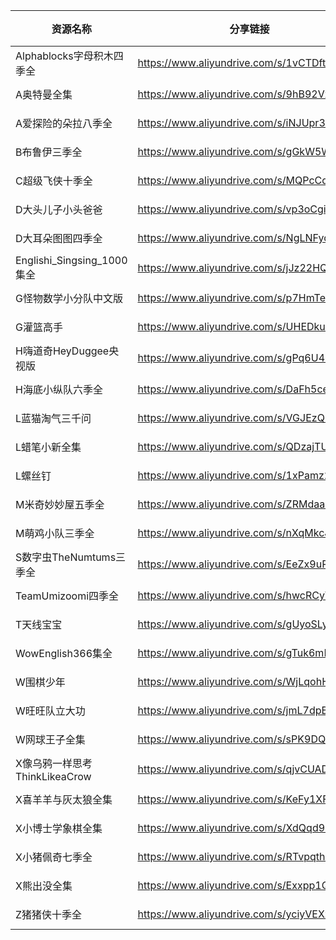 | 资源名称                     | 分享链接                                      | 发布时间       |
| ------------------------ | ----------------------------------------- | ---------- |
| Alphablocks字母积木四季全       | https://www.aliyundrive.com/s/1vCTDftssbP | 2023-05-31 |
| A奥特曼全集                   | https://www.aliyundrive.com/s/9hB92VxLhfU | 2023-05-31 |
| A爱探险的朵拉八季全               | https://www.aliyundrive.com/s/iNJUpr3mttH | 2023-05-31 |
| B布鲁伊三季全                  | https://www.aliyundrive.com/s/gGkW5WL3dKv | 2023-05-31 |
| C超级飞侠十季全                 | https://www.aliyundrive.com/s/MQPcCqf5Ddh | 2023-05-31 |
| D大头儿子小头爸爸                | https://www.aliyundrive.com/s/vp3oCgirTT6 | 2023-05-31 |
| D大耳朵图图四季全                | https://www.aliyundrive.com/s/NgLNFyqrvtj | 2023-05-31 |
| Englishi_Singsing_1000集全 | https://www.aliyundrive.com/s/jJz22HQiEdz | 2023-05-31 |
| G怪物数学小分队中文版              | https://www.aliyundrive.com/s/p7HmTeQqLXM | 2023-05-31 |
| G灌篮高手                    | https://www.aliyundrive.com/s/UHEDkuvwMVf | 2023-05-31 |
| H嗨道奇HeyDuggee央视版         | https://www.aliyundrive.com/s/gPq6U4NX1FC | 2023-05-31 |
| H海底小纵队六季全                | https://www.aliyundrive.com/s/DaFh5ceETmP | 2023-05-31 |
| L蓝猫淘气三千问                 | https://www.aliyundrive.com/s/VGJEzQE71CY | 2023-05-31 |
| L蜡笔小新全集                  | https://www.aliyundrive.com/s/QDzajTUbKvS | 2023-05-31 |
| L螺丝钉                     | https://www.aliyundrive.com/s/1xPamz27feC | 2023-05-31 |
| M米奇妙妙屋五季全                | https://www.aliyundrive.com/s/ZRMdaakZFTk | 2023-05-31 |
| M萌鸡小队三季全                 | https://www.aliyundrive.com/s/nXqMkcJ1v4J | 2023-05-31 |
| S数字虫TheNumtums三季全        | https://www.aliyundrive.com/s/EeZx9uRG921 | 2023-05-31 |
| TeamUmizoomi四季全          | https://www.aliyundrive.com/s/hwcRCyWK8bf | 2023-05-31 |
| T天线宝宝                    | https://www.aliyundrive.com/s/gUyoSLyPzH4 | 2023-05-31 |
| WowEnglish366集全          | https://www.aliyundrive.com/s/gTuk6mFVx5J | 2023-05-31 |
| W围棋少年                    | https://www.aliyundrive.com/s/WjLqohH1hRi | 2023-05-31 |
| W旺旺队立大功                  | https://www.aliyundrive.com/s/jmL7dpBJB7h | 2023-05-31 |
| W网球王子全集                  | https://www.aliyundrive.com/s/sPK9DQNSSMi | 2023-05-31 |
| X像乌鸦一样思考ThinkLikeaCrow   | https://www.aliyundrive.com/s/qjvCUADHTjQ | 2023-05-31 |
| X喜羊羊与灰太狼全集               | https://www.aliyundrive.com/s/KeFy1XFp1xb | 2023-05-31 |
| X小博士学象棋全集                | https://www.aliyundrive.com/s/XdQqd94Zn5V | 2023-05-31 |
| X小猪佩奇七季全                 | https://www.aliyundrive.com/s/RTvpqth8Gw7 | 2023-05-31 |
| X熊出没全集                   | https://www.aliyundrive.com/s/Exxpp1QQdEP | 2023-05-31 |
| Z猪猪侠十季全                  | https://www.aliyundrive.com/s/yciyVEXzddm | 2023-05-31 |
